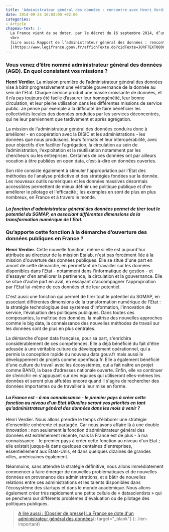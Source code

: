 ```yaml
---
title: 'Administrateur général des données : rencontre avec Henri Verdier'
date: 2014-09-24 16:03:00 +02:00
categories:
- Article
chapeau-text: |-
  La France vient de se doter, par le décret du 16 septembre 2014, d’un administrateur général des données (AGD – en anglais « chief data officer »). C’est la première fois en Europe qu’une telle fonction est créée au niveau national. Placée sous l’autorité du Premier ministre, au sein du secrétariat général pour la modernisation de l’action publique (SGMAP), cette nouvelle mission est confiée à Henri Verdier, directeur d’Etalab, la mission du SGMAP chargée de l’ouverture des données publiques (lire l'arrêté de nomination).
  <br>
  [Lire aussi Rapport de l’administrateur général des données : rencontre avec Henri Verdier
  ](https://www.legifrance.gouv.fr/affichTexte.do?cidTexte=JORFTEXT000029463482)
---
```


### Vous venez d’être nommé administrateur général des données (AGD). En quoi consistent vos missions ?

**Henri Verdier.** La mission première de l’administrateur général des données vise à bâtir progressivement une véritable gouvernance de la donnée au sein de l'Etat. Chaque service produit une masse croissante de données, et il n’a pas toujours été facile d’assurer leur homogénéité, leur bonne circulation, et leur pleine utilisation dans les différentes missions de service public. Je pense par exemple à la difficulté de faire bénéficier les collectivités locales des données produites par les services déconcentrés, qui ne leur parviennent que tardivement et après agrégation.

La mission de l'administrateur général des données conduira donc à améliorer - en coopération avec la DISIC et les administrations - les données que nous produisons, leurs formats et leur interopérabilité, avec pour objectifs d’en faciliter l’agrégation, la circulation au sein de l’administration, l'exploitation et la réutilisation notamment par les chercheurs ou les entreprises. Certaines de ces données ont par ailleurs vocation à être publiées en open data, c’est-à-dire en données ouvertes.

Son rôle consiste également à stimuler l'appropriation par l'Etat des méthodes de l'analyse prédictive et des stratégies fondées sur la donnée. Les nouveaux outils numériques et les données massives désormais accessibles permettent de mieux définir une politique publique et d'en améliorer le pilotage et l'efficacité ; les exemples en sont de plus en plus nombreux, en France et à travers le monde.

 


#### *La fonction d'administrateur général des données permet de tirer tout le potentiel du SGMAP, en associant différentes dimensions de la transformation numérique de l'Etat.*

 

### Qu’apporte cette fonction à la démarche d’ouverture des données publiques en France ?

**Henri Verdier.** Cette nouvelle fonction, même si elle est aujourd'hui attribuée au directeur de la mission Etalab, n'est pas forcément liée à la mission d'ouverture des données publiques. Elle se situe d'une part en amont de cette démarche, en permettant de travailler sur les données disponibles dans l'Etat - notamment dans l'informatique de gestion - et d'essayer d'en améliorer la pertinence, la circulation et la gouvernance. Elle se situe d'autre part en aval, en essayant d'accompagner l'appropriation par l'Etat lui-même de ces données et de leur potentiel.

C'est aussi une fonction qui permet de tirer tout le potentiel du SGMAP, en associant différentes dimensions de la transformation numérique de l'Etat : la stratégie technologique des systèmes d'information, l'innovation de service, l'évaluation des politiques publiques. Dans toutes ces composantes, la maîtrise des données, la maîtrise des nouvelles approches comme le big data, la connaissance des nouvelles méthodes de travail sur les données sont de plus en plus centrales.

La démarche d'open data française, pour sa part, s'enrichira considérablement de ces compétences. Elle a déjà bénéficié du fait d'être adossée à une véritable culture du développement opérationnel, qui a permis la conception rapide du nouveau data.gouv.fr mais aussi le développement de projets comme openfisca.fr. Elle a également bénéficié d'une culture du travail avec les écosystèmes, qui a fait naître un projet comme BANO, la base d’adresses nationale ouverte. Enfin, elle va continuer de s’enrichir en s'appuyant sur des équipes qui utiliseront elles-mêmes les données et seront plus affutées encore quand il s'agira de rechercher des données importantes ou de travailler à leur mise en forme.
 

#### *La France est - à ma connaissance - le premier pays à créer cette fonction au niveau d'un Etat.#Quelles seront vos priorités en tant qu’administrateur général des données dans les mois à venir ?*

Henri Verdier. Nous allons prendre le temps d'élaborer une stratégie d'ensemble cohérente et partagée. Car nous avons affaire là à une double innovation : non seulement la fonction d’administrateur général des données est extrêmement récente, mais la France est de plus - à ma connaissance - le premier pays à créer cette fonction au niveau d'un Etat ; elle existait jusque-là dans quelques centaines d'entreprises, essentiellement aux Etats-Unis, et dans quelques dizaines de grandes villes, américaines également.

Néanmoins, sans attendre la stratégie définitive, nous allons immédiatement commencer à faire émerger de nouvelles problématiques et de nouvelles données en provenance des administrations, et à bâtir de nouvelles relations entre ces administrations et les talents disponibles dans l'écosystème des startups et dans le monde académique. Nous allons également créer très rapidement une petite cellule de « datascientists » qui se penchera sur différents problèmes d'évaluation ou de pilotage des politiques publiques.

 

> [A lire aussi : [Dossier de presse] La France se dote d'un administrateur général des données](https://www.modernisation.gouv.fr/node/82859){: target="_blank"}
{: .lien-important}
